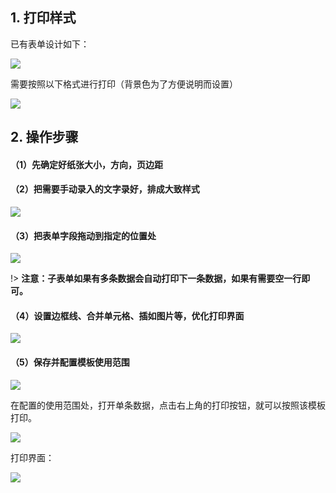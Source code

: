 
## 1. 打印样式
已有表单设计如下：

![](../img/9-2-3i1.png)

需要按照以下格式进行打印（背景色为了方便说明而设置）

![](../img/9-2-3i2.png)

## 2. 操作步骤

#### （1）先确定好纸张大小，方向，页边距

#### （2）把需要手动录入的文字录好，排成大致样式

![](../img/9-2-3i3.png)

#### （3）把表单字段拖动到指定的位置处

![](../img/9-2-3i4.png)

!> **注意：子表单如果有多条数据会自动打印下一条数据，如果有需要空一行即可。**

#### （4）设置边框线、合并单元格、插如图片等，优化打印界面

![](../img/9-2-3i5.png)

#### （5）保存并配置模板使用范围

![](../img/9-2-3i6.png)

在配置的使用范围处，打开单条数据，点击右上角的打印按钮，就可以按照该模板打印。

![](../img/9-2-3i7.png)

打印界面：

![](../img/9-2-3i8.png)